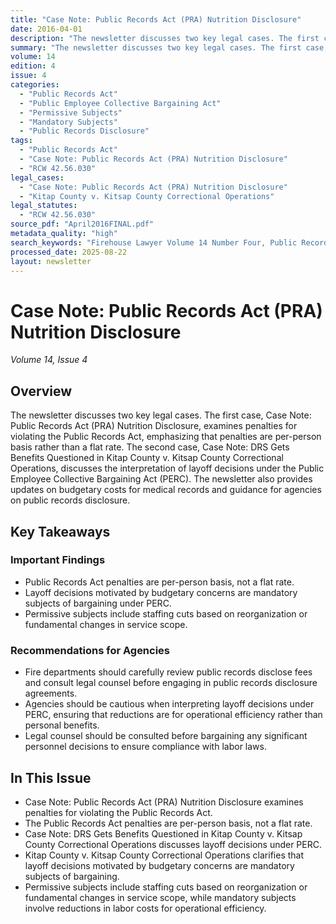 ```yaml
---
title: "Case Note: Public Records Act (PRA) Nutrition Disclosure"
date: 2016-04-01
description: "The newsletter discusses two key legal cases. The first case, Case Note: Public Records Act (PRA) Nutrition Disclosure, examines penalties for violating the Public Records Act, emphasizing that penalties are per-person basis rather than a flat rate. The second case, Case Note: DRS Gets Benefits Questioned in Kitap County v. Kitsap County Correctional Operations, discusses the interpretation of layoff decisions under the Public Employee Collective Bargaining Act (PERC). The newsletter also provides updates on budgetary costs for medical records and guidance for agencies on public records disclosure."
summary: "The newsletter discusses two key legal cases. The first case, Case Note: Public Records Act (PRA) Nutrition Disclosure, examines penalties for violating the Public Records Act, emphasizing that penalties are per-person basis rather than a flat rate. The second case, Case Note: DRS Gets Benefits Questioned in Kitap County v. Kitsap County Correctional Operations, discusses the interpretation of layoff decisions under the Public Employee Collective Bargaining Act (PERC). The newsletter also provides updates on budgetary costs for medical records and guidance for agencies on public records disclosure."
volume: 14
edition: 4
issue: 4
categories:
  - "Public Records Act"
  - "Public Employee Collective Bargaining Act"
  - "Permissive Subjects"
  - "Mandatory Subjects"
  - "Public Records Disclosure"
tags:
  - "Public Records Act"
  - "Case Note: Public Records Act (PRA) Nutrition Disclosure"
  - "RCW 42.56.030"
legal_cases:
  - "Case Note: Public Records Act (PRA) Nutrition Disclosure"
  - "Kitap County v. Kitsap County Correctional Operations"
legal_statutes:
  - "RCW 42.56.030"
source_pdf: "April2016FINAL.pdf"
metadata_quality: "high"
search_keywords: "Firehouse Lawyer Volume 14 Number Four, Public Records Act PRA Nutrition Disclosure, firehouselawyer.com, law enforcement, public disclosure law, Kitsap County"
processed_date: 2025-08-22
layout: newsletter
---
```


# Case Note: Public Records Act (PRA) Nutrition Disclosure

*Volume 14, Issue 4*

## Overview

The newsletter discusses two key legal cases. The first case, Case Note: Public Records Act (PRA) Nutrition Disclosure, examines penalties for violating the Public Records Act, emphasizing that penalties are per-person basis rather than a flat rate. The second case, Case Note: DRS Gets Benefits Questioned in Kitap County v. Kitsap County Correctional Operations, discusses the interpretation of layoff decisions under the Public Employee Collective Bargaining Act (PERC). The newsletter also provides updates on budgetary costs for medical records and guidance for agencies on public records disclosure.

## Key Takeaways

### Important Findings

- Public Records Act penalties are per-person basis, not a flat rate.
- Layoff decisions motivated by budgetary concerns are mandatory subjects of bargaining under PERC.
- Permissive subjects include staffing cuts based on reorganization or fundamental changes in service scope.

### Recommendations for Agencies

- Fire departments should carefully review public records disclose fees and consult legal counsel before engaging in public records disclosure agreements.
- Agencies should be cautious when interpreting layoff decisions under PERC, ensuring that reductions are for operational efficiency rather than personal benefits.
- Legal counsel should be consulted before bargaining any significant personnel decisions to ensure compliance with labor laws.

## In This Issue

- Case Note: Public Records Act (PRA) Nutrition Disclosure examines penalties for violating the Public Records Act.
- The Public Records Act penalties are per-person basis, not a flat rate.
- Case Note: DRS Gets Benefits Questioned in Kitap County v. Kitsap County Correctional Operations discusses layoff decisions under PERC.
- Kitap County v. Kitsap County Correctional Operations clarifies that layoff decisions motivated by budgetary concerns are mandatory subjects of bargaining.
- Permissive subjects include staffing cuts based on reorganization or fundamental changes in service scope, while mandatory subjects involve reductions in labor costs for operational efficiency.

